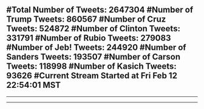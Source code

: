 #Total Number of Tweets: 2647304 
#Number of Trump Tweets: 860567
#Number of Cruz Tweets: 524872
#Number of Clinton Tweets: 331791
#Number of Rubio Tweets: 279083
#Number of Jeb! Tweets: 244920
#Number of Sanders Tweets: 193507
#Number of Carson Tweets: 118998
#Number of Kasich Tweets: 93626
#Current Stream Started at Fri Feb 12 22:54:01 MST
---
---
---
